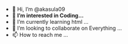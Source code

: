 - 👋 Hi, I’m @akasula09
- 👀 <b>I’m interested in Coding...</b>
- 🌱 I’m currently learning html ...
- 💞️ I’m looking to collaborate on Everything ...
- 📫 How to reach me ...

<!---
akasula09/akasula09 is a ✨ special ✨ repository because its `README.md` (this file) appears on your GitHub profile.
You can click the Preview link to take a look at your changes.
--->
